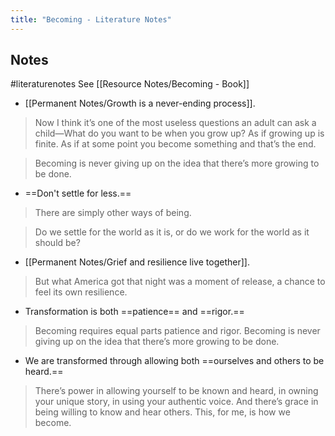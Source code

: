 ```yaml
---
title: "Becoming - Literature Notes"
---
```

## Notes
#literaturenotes 
See [[Resource Notes/Becoming - Book]]
- [[Permanent Notes/Growth is a never-ending process]].
> Now I think it’s one of the most useless questions an adult can ask a child—What do you want to be when you grow up? As if growing up is finite. As if at some point you become something and that’s the end.

  > Becoming is never giving up on the idea that there’s more growing to be done.
- ==Don't settle for less.==
>There are simply other ways of being.


  >Do we settle for the world as it is, or do we work for the world as it should be?

- [[Permanent Notes/Grief and resilience live together]].
>But what America got that night was a moment of release, a chance to feel its own resilience.

- Transformation is both ==patience== and ==rigor.==
>Becoming requires equal parts patience and rigor. Becoming is never giving up on the idea that there’s more growing to be done.

- We are transformed through allowing both ==ourselves and others to be heard.==
>There’s power in allowing yourself to be known and heard, in owning your unique story, in using your authentic voice. And there’s grace in being willing to know and hear others. This, for me, is how we become.

